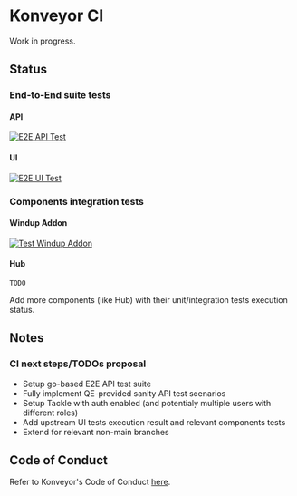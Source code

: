 # Konveyor CI

Work in progress.

## Status

### End-to-End suite tests

#### API
[![E2E API Test](https://github.com/konveyor/go-konveyor-tests/actions/workflows/e2e-api-test.yml/badge.svg?branch=main)](https://github.com/konveyor/go-konveyor-tests/actions/workflows/e2e-api-test.yml)


#### UI
[![E2E UI Test](https://github.com/konveyor/tackle-ui-tests/actions/workflows/k8s-cron.yml/badge.svg?branch=main)](https://github.com/konveyor/tackle-ui-tests/actions/workflows/k8s-cron.yml)

### Components integration tests

#### Windup Addon
[![Test Windup Addon](https://github.com/konveyor/tackle2-addon-windup/actions/workflows/test-windup.yml/badge.svg?branch=main)](https://github.com/konveyor/tackle2-addon-windup/actions/workflows/test-windup.yml)


#### Hub
```TODO```

Add more components (like Hub) with their unit/integration tests execution status.

## Notes

### CI next steps/TODOs proposal

- Setup go-based E2E API test suite
- Fully implement QE-provided sanity API test scenarios
- Setup Tackle with auth enabled (and potentialy multiple users with different roles)
- Add upstream UI tests execution result and relevant components tests
- Extend for relevant non-main branches

## Code of Conduct
Refer to Konveyor's Code of Conduct [here](https://github.com/konveyor/community/blob/main/CODE_OF_CONDUCT.md).
